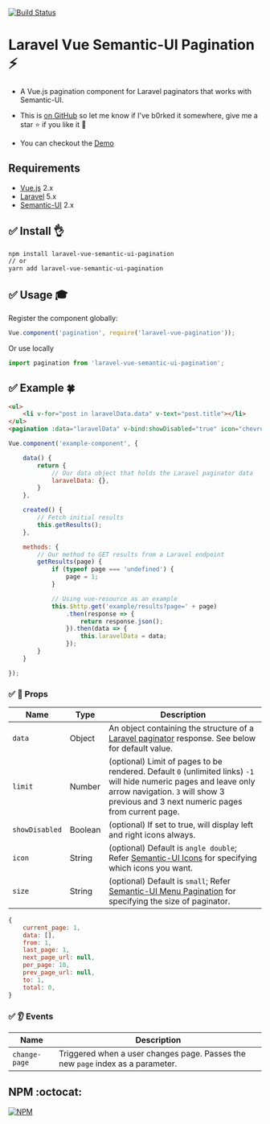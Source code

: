 [![Build Status](https://travis-ci.org/vinayakkulkarni/laravel-vue-semantic-ui-pagination.svg?branch=master)](https://travis-ci.org/vinayakkulkarni/laravel-vue-semantic-ui-pagination)

# Laravel Vue Semantic-UI Pagination :zap:
+ A Vue.js pagination component for Laravel paginators that works with Semantic-UI.

+ This is [on GitHub](https://github.com/vinayakkulkarni/laravel-vue-semantic-ui-pagination)  so let me know if I've b0rked it somewhere, give me a star :star: if you like it :beers:

+ You can checkout the [Demo](https://goo.gl/xtZGF9)

## Requirements

* [Vue.js](https://vuejs.org/) 2.x
* [Laravel](https://laravel.com/docs/) 5.x
* [Semantic-UI](https://semantic-ui.com/) 2.x

## :white_check_mark: Install :ok_hand:

```bash
npm install laravel-vue-semantic-ui-pagination
// or
yarn add laravel-vue-semantic-ui-pagination
```

## :white_check_mark: Usage :mortar_board:

Register the component globally:
```javascript
Vue.component('pagination', require('laravel-vue-pagination'));
```
Or use locally
```javascript
import pagination from 'laravel-vue-semantic-ui-pagination';
```

## :white_check_mark: Example :four_leaf_clover:

```html
<ul>
    <li v-for="post in laravelData.data" v-text="post.title"></li>
</ul>
<pagination :data="laravelData" v-bind:showDisabled="true" icon="chevron" v-on:change-page="getResults"></pagination>
```

```javascript
Vue.component('example-component', {

	data() {
		return {
			// Our data object that holds the Laravel paginator data
			laravelData: {},
		}
	},

	created() {
		// Fetch initial results
		this.getResults();
	},

	methods: {
		// Our method to GET results from a Laravel endpoint
		getResults(page) {
			if (typeof page === 'undefined') {
				page = 1;
			}

			// Using vue-resource as an example
			this.$http.get('example/results?page=' + page)
				.then(response => {
					return response.json();
				}).then(data => {
					this.laravelData = data;
				});
		}
	}

});
```

### :white_check_mark: :book: Props

| Name | Type | Description |
| --- | --- | --- |
| `data` | Object | An object containing the structure of a [Laravel paginator](https://laravel.com/docs/5.4/pagination) response. See below for default value. |
| `limit` | Number | (optional) Limit of pages to be rendered. Default `0` (unlimited links) `-1` will hide numeric pages and leave only arrow navigation. `3` will show 3 previous and 3 next numeric pages from current page. |
| `showDisabled` | Boolean | (optional) If set to true, will display left and right icons always. |
| `icon` | String | (optional) Default is `angle double`; Refer [Semantic-UI Icons](https://semantic-ui.com/elements/icon.html) for specifying which icons you want. |
| `size` | String | (optional) Default is `small`; Refer [Semantic-UI Menu Pagination](https://semantic-ui.com/collections/menu.html#pagination) for specifying the size of paginator. |

```javascript
{
	current_page: 1,
	data: [],
	from: 1,
	last_page: 1,
	next_page_url: null,
	per_page: 10,
	prev_page_url: null,
	to: 1,
	total: 0,
}
```

### :white_check_mark: :ear: Events

| Name | Description |
| --- | --- |
| `change-page` | Triggered when a user changes page. Passes the new `page` index as a parameter. |


## NPM :octocat:  

[![NPM](https://nodei.co/npm/laravel-vue-semantic-ui-pagination.png?downloads=true&downloadRank=true&stars=true)](https://nodei.co/npm/laravel-vue-semantic-ui-pagination/)